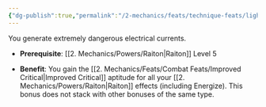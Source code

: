 ```yaml
---
{"dg-publish":true,"permalink":"/2-mechanics/feats/technique-feats/lightning-mastery/"}
---
```


You generate extremely dangerous electrical currents.

- **Prerequisite**: [[2. Mechanics/Powers/Raiton\|Raiton]] Level 5  
	
- **Benefit**: You gain the [[2. Mechanics/Feats/Combat Feats/Improved Critical\|Improved Critical]] aptitude for all your [[2. Mechanics/Powers/Raiton\|Raiton]] effects (including Energize). This bonus does not stack with other bonuses of the same type.